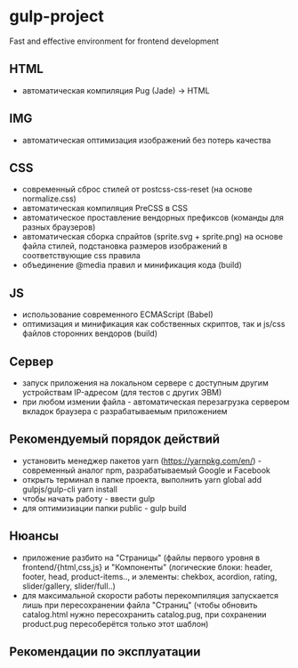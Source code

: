 # gulp-project
Fast and effective environment for frontend development

## HTML
* автоматическая компиляция Pug (Jade) -> HTML

## IMG
* автоматическая оптимизация изображений без потерь качества

## CSS
* современный сброс стилей от postcss-css-reset (на основе normalize.css)
* автоматическая компиляция PreCSS в CSS
* автоматическое проставление вендорных префиксов (команды для разных браузеров)
* автоматическая сборка спрайтов (sprite.svg + sprite.png) на основе файла стилей, подстановка размеров изображений в соответствующие css правила
* объединение @media правил и минификация кода (build) 

## JS
* использование современного ECMAScript (Babel)
* оптимизация и минификация как собственных скриптов, так и js/css файлов сторонних вендоров (build)

## Сервер
* запуск приложения на локальном сервере с доступным другим устройствам IP-адресом (для тестов с других ЭВМ)
* при любом измении файла - автоматическая перезагрузка сервером вкладок браузера с разрабатываемым приложением   

## Рекомендуемый порядок действий
* установить менеджер пакетов yarn (https://yarnpkg.com/en/) - современный аналог npm, разрабатываемый Google и Facebook
* открыть терминал в папке проекта, выполнить 
yarn global add gulpjs/gulp-cli
yarn install
* чтобы начать работу - ввести gulp
* для оптимизиации папки public - gulp build

## Нюансы
* приложение разбито на "Страницы" (файлы первого уровня в frontend/{html,css,js} и "Компоненты" (логические блоки: header, footer, head, product-items.., и элементы: chekbox, acordion, rating, slider/gallery, slider/full..)
* для максимальной скорости работы перекомпиляция запускается лишь при пересохранении файла "Страниц" (чтобы обновить catalog.html нужно пересохранить catalog.pug, при сохранении product.pug пересоберётся только этот шаблон)

## Рекомендации по эксплуатации
